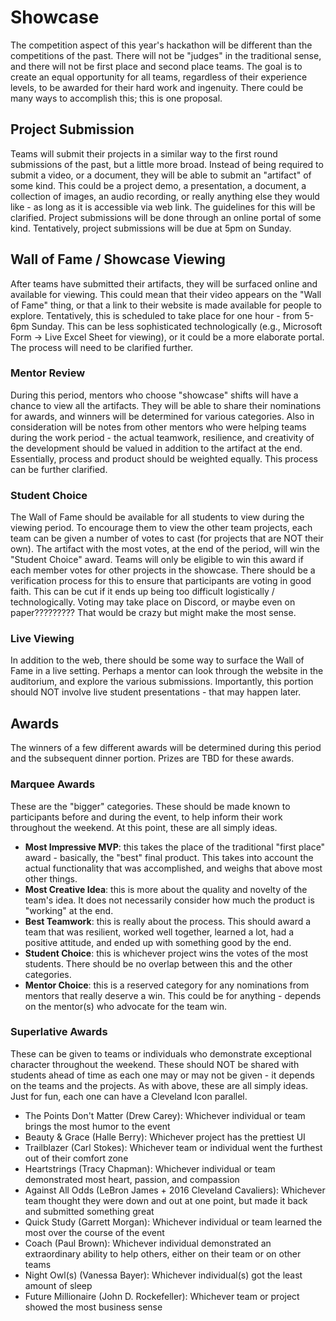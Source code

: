 # Showcase
The competition aspect of this year's hackathon will be different than the competitions of the past. There will not be "judges" in the traditional sense, and there will not be first place and second place teams. The goal is to create an equal opportunity for all teams, regardless of their experience levels, to be awarded for their hard work and ingenuity. There could be many ways to accomplish this; this is one proposal.

## Project Submission
Teams will submit their projects in a similar way to the first round submissions of the past, but a little more broad. Instead of being required to submit a video, or a document, they will be able to submit an "artifact" of some kind. This could be a project demo, a presentation, a document, a collection of images, an audio recording, or really anything else they would like - as long as it is accessible via web link. The guidelines for this will be clarified. Project submissions will be done through an online portal of some kind. Tentatively, project submissions will be due at 5pm on Sunday.

## Wall of Fame / Showcase Viewing
After teams have submitted their artifacts, they will be surfaced online and available for viewing. This could mean that their video appears on the "Wall of Fame" thing, or that a link to their website is made available for people to explore. Tentatively, this is scheduled to take place for one hour - from 5-6pm Sunday. This can be less sophisticated technologically (e.g., Microsoft Form -> Live Excel Sheet for viewing), or it could be a more elaborate portal. The process will need to be clarified further.

### Mentor Review
During this period, mentors who choose "showcase" shifts will have a chance to view all the artifacts. They will be able to share their nominations for awards, and winners will be determined for various categories. Also in consideration will be notes from other mentors who were helping teams during the work period - the actual teamwork, resilience, and creativity of the development should be valued in addition to the artifact at the end. Essentially, process and product should be weighted equally. This process can be further clarified.

### Student Choice
The Wall of Fame should be available for all students to view during the viewing period. To encourage them to view the other team projects, each team can be given a number of votes to cast (for projects that are NOT their own). The artifact with the most votes, at the end of the period, will win the "Student Choice" award. Teams will only be eligible to win this award if each member votes for other projects in the showcase. There should be a verification process for this to ensure that participants are voting in good faith. This can be cut if it ends up being too difficult logistically / technologically. Voting may take place on Discord, or maybe even on paper????????? That would be crazy but might make the most sense.

### Live Viewing
In addition to the web, there should be some way to surface the Wall of Fame in a live setting. Perhaps a mentor can look through the website in the auditorium, and explore the various submissions. Importantly, this portion should NOT involve live student presentations - that may happen later.

## Awards
The winners of a few different awards will be determined during this period and the subsequent dinner portion. Prizes are TBD for these awards.

### Marquee Awards
These are the "bigger" categories. These should be made known to participants before and during the event, to help inform their work throughout the weekend. At this point, these are all simply ideas.

- **Most Impressive MVP**: this takes the place of the traditional "first place" award - basically, the "best" final product. This takes into account the actual functionality that was accomplished, and weighs that above most other things.
- **Most Creative Idea**: this is more about the quality and novelty of the team's idea. It does not necessarily consider how much the product is "working" at the end.
- **Best Teamwork**: this is really about the process. This should award a team that was resilient, worked well together, learned a lot, had a positive attitude, and ended up with something good by the end.
- **Student Choice**: this is whichever project wins the votes of the most students. There should be no overlap between this and the other categories.
- **Mentor Choice**: this is a reserved category for any nominations from mentors that really deserve a win. This could be for anything - depends on the mentor(s) who advocate for the team win.

### Superlative Awards
These can be given to teams or individuals who demonstrate exceptional character throughout the weekend. These should NOT be shared with students ahead of time as each one may or may not be given - it depends on the teams and the projects. As with above, these are all simply ideas. Just for fun, each one can have a Cleveland Icon parallel.

- The Points Don't Matter (Drew Carey): Whichever individual or team brings the most humor to the event
- Beauty & Grace (Halle Berry): Whichever project has the prettiest UI
- Trailblazer (Carl Stokes): Whichever team or individual went the furthest out of their comfort zone
- Heartstrings (Tracy Chapman): Whichever individual or team demonstrated most heart, passion, and compassion
- Against All Odds (LeBron James + 2016 Cleveland Cavaliers): Whichever team thought they were down and out at one point, but made it back and submitted something great
- Quick Study (Garrett Morgan): Whichever individual or team learned the most over the course of the event
- Coach (Paul Brown): Whichever individual demonstrated an extraordinary ability to help others, either on their team or on other teams
- Night Owl(s) (Vanessa Bayer): Whichever individual(s) got the least amount of sleep
- Future Millionaire (John D. Rockefeller): Whichever team or project showed the most business sense
